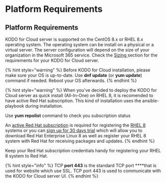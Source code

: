 # Platform Requirements

## Platform Requirements

KODO for Cloud server is supported on the CentOS 8.x or RHEL 8.x operating system. The operating system can be install on a physical or a virtual server. The server configuration will depend on the size of your organization in the Microsoft 365 service. Check the [Sizing ](sizing/)section for the requirements for your KODO for Cloud server.  

{% hint style="warning" %}
Before KODO for Cloud installation, please make sure your OS is up-to-date. Use **dnf update** \(or **yum update**\) command if needed. Reboot your OS afterwards. 
{% endhint %}

{% hint style="warning" %}
 When you've decided to deploy the KODO for Cloud server as quick install \(All-In-One\) on RHEL 8, it is recomended to have active Red Hat subscription. This kind of installation uses the ansible-playbook during installation. 

 Use **yum repolist** command to check you subscription status

An [active Red Hat subscription](https://access.redhat.com/management/products) is required for registering the [RHEL 8](https://www.itzgeek.com/tag/rhel-8) systems or you can [sign up for 30 days trial](https://www.redhat.com/en/technologies/linux-platforms/enterprise-linux) which will allow you to download Red Hat Enterprise Linux 8 as well as register your RHEL 8 system with Red Hat for receiving packages and updates.
{% endhint %}

Keep your Red Hat subscription credentials handy for registering your RHEL 8 system to Red Hat.

{% hint style="info" %}
 TCP **port 443** is the standard TCP port ****that is used for website which use SSL. TCP port 443 is used to communicate with the KODO for Cloud server UI.
{% endhint %}







